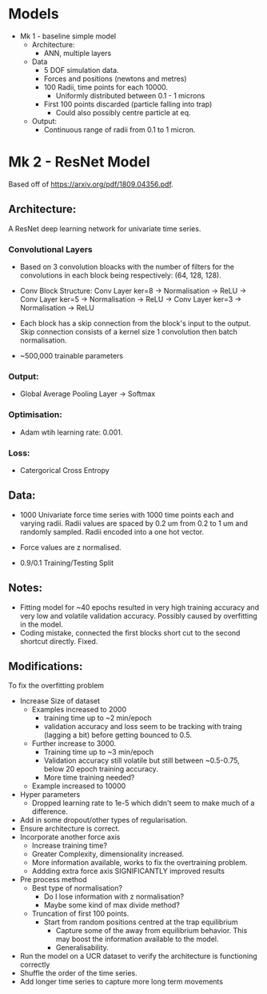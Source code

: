 # Models
- Mk 1 - baseline simple model
    - Architecture:
      - ANN, multiple layers
    - Data
      - 5 DOF simulation data.
      - Forces and positions (newtons and metres)
      - 100 Radii, time points for each 10000. 
        - Uniformly distributed between 0.1 - 1 microns
      - First 100 points discarded (particle falling into trap)
        - Could also possibly centre particle at eq.
    - Output:
      - Continuous range of radii from 0.1 to 1 micron.

# Mk 2 - ResNet Model
Based off of https://arxiv.org/pdf/1809.04356.pdf.

## Architecture:
A ResNet deep learning network for univariate time series.

### Convolutional Layers
- Based on 3 convolution bloacks with the number of filters for the convolutions in each block being respectively: (64, 128, 128).

- Conv Block Structure:
Conv Layer ker=8 -> Normalisation -> ReLU -> Conv Layer ker=5 -> Normalisation -> ReLU -> Conv Layer ker=3 -> Normalisation -> ReLU

- Each block has a skip connection from the block's input to the output. Skip connection consists of a kernel size 1 convolution then batch normalisation. 

- ~500,000 trainable parameters

### Output: 
- Global Average Pooling Layer -> Softmax

### Optimisation: 
- Adam wtih learning rate: 0.001.

### Loss:
- Catergorical Cross Entropy

## Data:
  
- 1000 Univariate force time series with 1000 time points each and varying radii. Radii values are spaced by 0.2 um from 0.2 to 1 um and randomly sampled. Radii encoded into a one hot vector.

- Force values are z normalised.

- 0.9/0.1 Training/Testing Split

## Notes:
- Fitting model for ~40 epochs resulted in very high training accuracy and very low and volatile validation accuracy. Possibly caused by overfitting in the model. 
- Coding mistake, connected the first blocks short cut to the second shortcut directly. Fixed.

## Modifications:
To fix the overfitting problem 
- Increase Size of dataset
  - Examples increased to 2000
    - training time up to ~2 min/epoch
    - validation accuracy and loss seem to be tracking with traing (lagging a bit) before getting bounced to 0.5.
  - Further increase to 3000.
    - Training time up to ~3 min/epoch
    - Validation accuracy still volatile but still between ~0.5-0.75, below 20 epoch training accuracy.
    - More time training needed?
  - Example increased to 10000
- Hyper parameters
  - Dropped learning rate to 1e-5 which didn't seem to make much of a difference.
- Add in some dropout/other types of regularisation.
- Ensure architecture is correct.
- Incorporate another force axis
  - Increase training time?
  - Greater Complexity, dimensionality increased.
  - More information available, works to fix the overtraining problem.
  - Addding extra force axis SIGNIFICANTLY improved results
- Pre process method
  - Best type of normalisation?
    -  Do I lose information with z normalisation?
    - Maybe some kind of max divide method?
  - Truncation of first 100 points.
    - Start from random positions centred at the trap equilibrium 
      - Capture some of the away from equilibrium behavior. This may boost the information available to the model.
      - Generalisability. 
- Run the model on a UCR dataset to verify the architecture is functioning correctly
- Shuffle the order of the time series.
- Add longer time series to capture more long term movements



